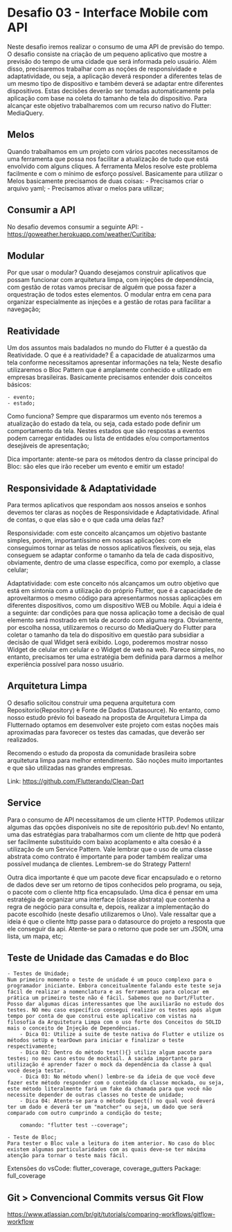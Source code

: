# Desafio 03 - Interface Mobile com API

Neste desafio iremos realizar o consumo de uma API de previsão do tempo. O desafio consiste na criação de um pequeno aplicativo que mostre a previsão do tempo de uma cidade que será informada pelo usuário. Além disso, precisaremos trabalhar com as noções de responsividade e adaptatividade, ou seja, a aplicação deverá responder a diferentes telas de um mesmo tipo de dispositivo e também deverá se adaptar entre diferentes dispositivos. Estas decisões deverão ser tomadas automaticamente pela aplicação com base na coleta do tamanho de tela do dispositivo. Para alcançar este objetivo trabalharemos com um recurso nativo do Flutter: MediaQuery.

## Melos
Quando trabalhamos em um projeto com vários pacotes necessitamos de uma ferramenta que possa nos facilitar a atualização de tudo que está envolvido com alguns cliques. A ferramenta Melos resolve este problema facilmente e com o mínimo de esforço possível. Basicamente para utilizar o Melos basicamente precisamos de duas coisas:
    - Precisamos criar o arquivo yaml;
    - Precisamos ativar o melos para utilizar;

## Consumir a API
No desafio devemos consumir a seguinte API:
    - https://goweather.herokuapp.com/weather/Curitiba;


## Modular
Por que usar o modular? Quando desejamos construir aplicativos que possam funcionar com arquitetura limpa, com injeções de dependência, com gestão de rotas vamos precisar de alguém que possa fazer a orquestração de todos estes elementos. O modular entra em cena para organizar especialmente as injeções e a gestão de rotas para facilitar a navegação;

## Reatividade
Um dos assuntos mais badalados no mundo do Flutter é a questão da Reatividade. O que é a reatividade? É a capacidade de atualizarmos uma tela conforme necessitamos apresentar informações na tela; Neste desafio utilizaremos o Bloc Pattern que é amplamente conhecido e utilizado em empresas brasileiras. Basicamente precisamos entender dois conceitos básicos:

    - evento;
    - estado;

Como funciona? Sempre que dispararmos um evento nós teremos a atualização do estado da tela, ou seja, cada estado pode definir um comportamento da tela. Nestes estados que são respostas a eventos podem carregar entidades ou lista de entidades e/ou comportamentos desejáveis de apresentação;

Dica importante: atente-se para os métodos dentro da classe principal do Bloc: são eles que irão receber um evento e emitir um estado!

## Responsividade & Adaptatividade
Para termos aplicativos que respondam aos nossos anseios e sonhos devemos ter claras as noções de Responsividade e Adaptatividade. Afinal de contas, o que elas são e o que cada uma delas faz?

Responsividade: com este conceito alcançamos um objetivo bastante simples, porém, importantíssimo em nossas aplicações: com ele conseguimos tornar as telas de nossos aplicativos flexíveis, ou seja, elas conseguem se adaptar conforme o tamanho da tela de cada dispositivo, obviamente, dentro de uma classe específica, como por exemplo, a classe celular;

Adaptatividade: com este conceito nós alcançamos um outro objetivo que está em sintonia com a utilização do próprio Flutter, que é a capacidade de aproveitarmos o mesmo código para apresentarmos nossas aplicações em diferentes dispositivos, como um dispositivo WEB ou Mobile. Aqui a ideia é a seguinte: dar condições para que nossa aplicação tome a decisão de qual elemento será mostrado em tela de acordo com alguma regra. Obviamente, por escolha nossa, utilizaremos o recurso do MediaQuery do Flutter para coletar o tamanho da tela do dispositivo em questão para subsidiar a decisão de qual Widget será exibido. Logo, poderemos mostrar nosso Widget de celular em celular e o Widget de web na web. Parece simples, no entanto, precisamos ter uma estratégia bem definida para darmos a melhor experiência possível para nosso usuário.

## Arquitetura Limpa
O desafio solicitou construir uma pequena arquitetura com Repositorio(Repository) e Fonte de Dados (Datasource). No entanto, como nosso estudo prévio foi baseado na proposta de Arquitetura Limpa da Flutternado optamos em desenvolver este projeto com estas noções mais aproximadas para favorecer os testes das camadas, que deverão ser realizados.

Recomendo o estudo da proposta da comunidade brasileira sobre arquitetura limpa para melhor entendimento. São noções muito importantes e que são utilizadas nas grandes empresas. 

Link: https://github.com/Flutterando/Clean-Dart

## Service
Para o consumo de API necessitamos de um cliente HTTP. Podemos utilizar algumas das opções disponíveis no site de repositório pub.dev! No entanto, uma das estratégias para trabalharmos com um cliente de http que poderá ser facilmente substituído com baixo acoplamento e alta coesão é a utilização de um Service Pattern. Vale lembrar que o uso de uma classe abstrata como contrato é importante para poder também realizar uma possível mudança de clientes. Lembrem-se do Strategy Pattern!

Outra dica importante é que um pacote deve ficar encapsulado e o retorno de dados deve ser um retorno de tipos conhecidos pelo programa, ou seja, o pacote com o cliente http fica encapsulado. Uma dica é pensar em uma estratégia de organizar uma interface (classe abstrata) que contenha a regra de negócio para consulta e, depois, realizar a implementação do pacote escolhido (neste desafio utilizaremos o Uno). Vale ressaltar que a ideia é que o cliente http passe para o datasource do projeto a resposta que ele conseguir da api. Atente-se para o retorno que pode ser um JSON, uma lista, um mapa, etc;


## Teste de Unidade das Camadas e do Bloc

    - Testes de Unidade;
    Num primeiro momento o teste de unidade é um pouco complexo para o programador iniciante. Embora conceitualmente falando este teste seja fácil de realizar a nomenclatura e as ferramentas para colocar em prática um primeiro teste não é fácil. Sabemos que no Dart/Flutter. Posso dar algumas dicas interessantes que lhe auxiliarão no estudo dos testes. NO meu caso específico consegui realizar os testes após algum tempo por conta de que construi este aplicativo com vistas na filosofia da Arquitetura Limpa com o uso forte dos Conceitos do SOLID mais o conceito de Injeção de Dependências.
        - Dica 01: Utilize a suite de teste nativa do Flutter e utilize os métodos setUp e tearDown para iniciar e finalizar o teste respectivamente;
        - Dica 02: Dentro do método test(){} utilize algum pacote para testes; no meu caso estou de mocktail. A sacada importante para utilização é aprender fazer o mock da dependência da classe à qual você deseja testar.
        - Dica 03: No método when() lembre-se da ideia de que você deve fazer este método responder com o conteúdo da classe mockada, ou seja, este método literalmente fará um fake da chamada para que você não necessite depender de outras classes no teste de unidade;
        - Dica 04: Atente-se para o método Expect() no qual você deverá ter um dado e deverá ter um "matcher" ou seja, um dado que será comparado com outro cumprindo a condição do teste;

        comando: "flutter test --coverage";

    - Teste de Bloc;
    Para tester o Bloc vale a leitura do item anterior. No caso do bloc existem algumas particularidades com as quais deve-se ter máxima atenção para tornar o teste mais fácil.


Extensões do vsCode: flutter_coverage, coverage_gutters
Package: full_coverage

## Git > Convencional Commits versus Git Flow
https://www.atlassian.com/br/git/tutorials/comparing-workflows/gitflow-workflow



